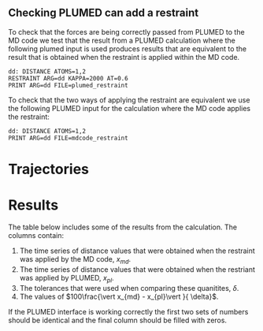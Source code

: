 Checking PLUMED can add a restraint
-----------------------------------

To check that the forces are being correctly passed from PLUMED to the MD code we test that the result from a PLUMED
calculation where the following plumed input is used produces results that are equivalent to the result that is obtained
when the restraint is applied within the MD code.

```plumed
dd: DISTANCE ATOMS=1,2 
RESTRAINT ARG=dd KAPPA=2000 AT=0.6
PRINT ARG=dd FILE=plumed_restraint
```

To check that the two ways of applying the restraint are equivalent we use the following PLUMED input for the calculation
where the MD code applies the restraint:

```plumed
dd: DISTANCE ATOMS=1,2 
PRINT ARG=dd FILE=mdcode_restraint
```

# Trajectories

# Results

The table below includes some of the results from the calculation.  The columns contain:

1. The time series of distance values that were obtained when the restraint was applied by the MD code, $x_{md}$.
2. The time series of distance values that were obtained when the restriant was applied by PLUMED, $x_{pl}$.
3. The tolerances that were used when comparing these quanitites, $\delta$.
4. The values of $100\frac{\vert x_{md} - x_{pl}\vert }{ \delta}$.

If the PLUMED interface is working correctly the first two sets of numbers should be identical and the final column should be filled with zeros.
